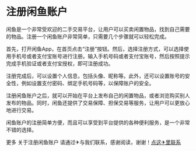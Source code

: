 # 注册闲鱼账户

闲鱼是一个非常受欢迎的二手交易平台，让用户可以买卖闲置物品，找到自己需要的物品。注册一个闲鱼账户非常简单，只需要几个步骤就可以轻松完成。

首先，打开闲鱼App，在首页点击“注册”按钮。然后，选择注册方式，可以选择使用手机号或者支付宝账号进行注册。输入手机号码或者支付宝账号，然后按照提示完成手机验证或者支付宝授权，即可注册成功。

注册完成后，可以设置个人信息，包括头像、昵称等。此外，还可以设置账号的安全性，例如设置支付密码、绑定手机号码等，以保障账户的安全。

注册闲鱼账户之后，就可以开始在平台上发布自己的闲置物品，或者浏览购买别人发布的物品。同时，闲鱼还提供了交易保障、担保交易等服务，让用户可以更放心地进行交易。

闲鱼账户的注册简单方便，而且可以享受到平台提供的各种便利服务，是一个非常不错的选择。

更多 关于注册闲鱼账户 请通过✈与我们联系，感谢阅读，谢谢！[点这✈里联系](https://w.k02.cc)